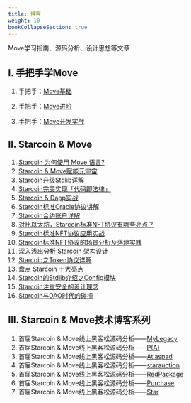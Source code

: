 ```yaml
---
title: 博客
weight: 10
bookCollapseSection: true
---
```


Move学习指南、源码分析、设计思想等文章

<!--more-->

## I. 手把手学Move

1. 手把手：[Move基础](https://move-book.com/cn/index.html)

2. 手把手：[Move进阶](https://starcoin.org/zh/developer/blog/move_advanced_tutorial/)

3. 手把手：[Move开发实战](https://starcoin.org/zh/developer/blog/move_development/)



## II. Starcoin & Move

1. [Starcoin 为何使用 Move 语言?](https://starcoin.org/zh/developer/blog/starcoin_move_resource)
2. [Starcoin & Move赋能元宇宙](https://starcoin.org/zh/developer/blog/starcoin_metaverse)
3. [Starcoin升级Stdlib详解](https://starcoin.org/zh/developer/blog/starcoin_stdlib_upgrade)
4. [Starcoin完美实现「代码即法律」](https://starcoin.org/zh/developer/blog/starcoin_code_is_law)
5. [Starcoin & Dapp实战](https://starcoin.org/zh/developer/blog/starcoin_dapp)
6. [Starcoin标准Oracle协议讲解](https://starcoin.org/zh/developer/blog/starcoin_oracle_protocol)
7. [Starcoin合约账户详解](https://starcoin.org/zh/developer/blog/starcoin_contract_account)
8. [对比以太坊，Starcoin标准NFT协议有哪些亮点？](https://starcoin.org/zh/developer/blog/starcoin_nft_protocol)
9. [Starcoin标准NFT协议应用实战](https://starcoin.org/zh/developer/blog/starcoin_merkle_nft)
10. [Starcoin标准NFT协议的场景分析及落地实践](https://starcoin.org/zh/developer/blog/starcoin_nft_application)
11. [深入浅出分析 Starcoin 架构设计](http://westar.io/blog/starcoin_arch/)
12. [Starcoin之Token协议详解](https://starcoin.org/zh/developer/blog/starcoin_token_proto/)
13. [盘点 Starcoin 十大亮点](http://westar.io/blog/starcoin_features/)
14. [Starcoin的Stdlib介绍之Config模块](https://starcoin.org/zh/developer/blog/starcoin_stdlib_config/)
15. [Starcoin注重安全的设计理念](https://starcoin.org/zh/developer/blog/starcoin_safty/)
15. [Starcoin与DAO时代的碰撞](https://starcoin.org/zh/developer/blog/starcoin_dao_1/)



## III. Starcoin & Move技术博客系列

1. 首届Starcoin & Move线上黑客松源码分析——[MyLegacy](https://starcoin.org/zh/developer/blog/move%E9%BB%91%E5%AE%A2%E6%9D%BE_mylegacy%E6%BA%90%E7%A0%81%E5%88%86%E6%9E%90/)
2. 首届Starcoin & Move线上黑客松源码分析——[P(A)](https://starcoin.org/zh/developer/blog/move%E9%BB%91%E5%AE%A2%E6%9D%BE_pa%E6%BA%90%E7%A0%81%E5%88%86%E6%9E%90/)
3. 首届Starcoin & Move线上黑客松源码分析——[Atlaspad](https://starcoin.org/zh/developer/blog/move_ido_atlaspad/)
4. 首届Starcoin & Move线上黑客松源码分析——[starauction](https://starcoin.org/zh/developer/blog/move_starauction/)
5. 首届Starcoin & Move线上黑客松源码分析——[RedPackage](https://starcoin.org/zh/developer/blog/move_redpackage/)
6. 首届Starcoin & Move线上黑客松源码分析——[Purchase](https://starcoin.org/zh/developer/blog/move_purchase/)
7. 首届Starcoin & Move线上黑客松源码分析——[Star](https://starcoin.org/zh/developer/blog/move_starstar/)

